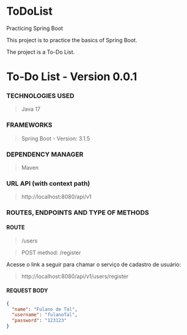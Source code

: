 # ToDoList
Practicing Spring Boot

This project is to practice the basics of Spring Boot.

The project is a To-Do List.

# To-Do List - Version 0.0.1 

### TECHNOLOGIES USED
> Java 17

### FRAMEWORKS
> Spring Boot - Version: 3.1.5

### DEPENDENCY MANAGER
> Maven

### URL API (with context path)
> http://localhost:8080/api/v1

### ROUTES, ENDPOINTS AND TYPE OF METHODS

#### ROUTE
> /users

> POST method: /register

Acesse o link a seguir para chamar o serviço de cadastro de usuário:
> http://localhost:8080/api/v1/users/register

#### REQUEST BODY
```json
{
  "name": "Fulano de Tal",
  "username": "fulanoTal",
  "password": "123123"
}
```

